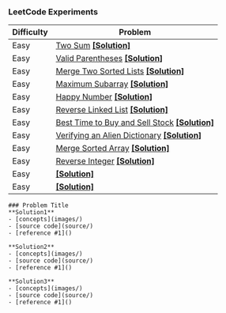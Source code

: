 ### LeetCode Experiments 

Difficulty | Problem | 
------------ | ------------ | 
Easy | [Two Sum](https://leetcode.com/problems/two-sum/) [**[Solution]**](easy/TwoSum) | 
Easy | [Valid Parentheses](https://leetcode.com/problems/valid-parentheses/)  [**[Solution]**](easy/Valid_Parentheses) | 
Easy | [Merge Two Sorted Lists](https://leetcode.com/problems/merge-two-sorted-lists/)  [**[Solution]**](easy/Merge_Two_Sorted_Lists) |  
Easy | [Maximum Subarray](https://leetcode.com/problems/maximum-subarray/)  [**[Solution]**](easy/Maximum_subarray) | 
Easy | [Happy Number](https://leetcode.com/problems/happy-number/)  [**[Solution]**](easy/Happy_number) | 
Easy | [Reverse Linked List](https://leetcode.com/problems/reverse-linked-list/)  [**[Solution]**](easy/Reverse_LinkedList) | 
Easy | [Best Time to Buy and Sell Stock](https://leetcode.com/problems/best-time-to-buy-and-sell-stock/) [**[Solution]**](easy/Best_time)|
Easy | [Verifying an Alien Dictionary](https://leetcode.com/problems/verifying-an-alien-dictionary/) [**[Solution]**](easy/Alien_dictionary) |
Easy | [Merge Sorted Array](https://leetcode.com/problems/merge-sorted-array/) [**[Solution]**](easy/Merge_Sorted_Array) |
Easy | [Reverse Integer](https://leetcode.com/problems/reverse-integer/) [**[Solution]**](easy/Reverse_Integer)| 
Easy | []() [**[Solution]**]() |
Easy | []() [**[Solution]**]() |

```
### Problem Title
**Solution1**
- [concepts](images/)
- [source code](source/)
- [reference #1]() 

**Solution2**
- [concepts](images/)
- [source code](source/)
- [reference #1]() 

**Solution3**
- [concepts](images/)
- [source code](source/)
- [reference #1]()    
```

